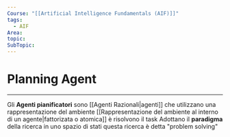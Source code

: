 ```yaml
---
Course: "[[Artificial Intelligence Fundamentals (AIF)]]"
tags:
  - AIF
Area: 
topic: 
SubTopic: 
---
```


# Planning Agent
---
Gli **Agenti pianificatori** sono [[Agenti Razionali|agenti]] che utilizzano una rappresentazione del ambiente [[Rappresentazione del ambiente al interno di un agente|fattorizata o atomica]] è risolvono il task Adottano il __paradigma__ della ricerca in uno spazio di stati questa ricerca è detta "problem solving"